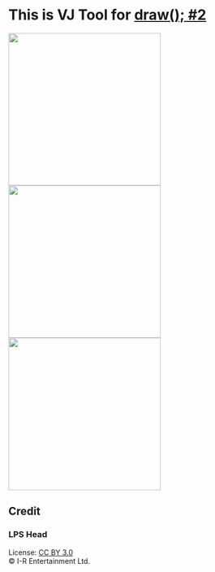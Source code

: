 # This is VJ Tool for [draw(); #2](https://sites.google.com/view/function-draw/home)

<p>
  <img src="https://user-images.githubusercontent.com/15060080/215949482-bf5b0ac4-c624-43e4-bf3c-4b04627325c8.gif" width="300">
  <img src="https://user-images.githubusercontent.com/15060080/215949486-1372f723-b66f-4d62-9c88-599e2edd7e36.gif" width="300">
  <img src="https://user-images.githubusercontent.com/15060080/215949487-62fcf228-604a-4a18-9a46-73afd52a3a79.gif" width="300">
</p>
  
Credit
-------

### LPS Head
License: [CC BY 3.0](https://creativecommons.org/licenses/by/3.0/deed.ja)  
© I-R Entertainment Ltd.
